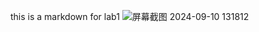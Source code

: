 this is a markdown for lab1
![屏幕截图 2024-09-10 131812](https://github.com/user-attachments/assets/9aa1087b-ef05-44ce-ad6f-95169572bde2)
